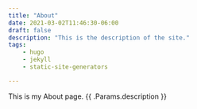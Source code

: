 ```yaml
---
title: "About"
date: 2021-03-02T11:46:30-06:00
draft: false
description: "This is the description of the site."
tags:
    - hugo
    - jekyll
    - static-site-generators

---
```


This is my About page.
{{ .Params.description }}
